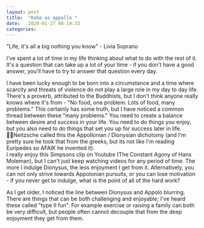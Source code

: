 ```yaml
---
layout: post
title:  "Kobe as appollo "
date:   2020-01-27 08:19:33
categories:
---
```


"Life, it's all a big nothing you know" - Livia Soprano

I've spent a lot of time in my life thinking about what to do with the rest of it.  
It's a question that can take up a lot of your time - if you don't have a good answer,
you'll have to try to answer that question every day. 


I have been lucky enough to be born into a circumstance and a time where scarcity and 
threats of violence do not play a large role in my day to day life. There's a proverb,
attributed to the Buddhists, but I don't think anyone really knows where it's from - 
"No food, one problem. Lots of food, many problems." This certainly has some truth,
but I have noticed a common thread between these "many problems." You need to create
a balance between desire and success in your life. You need to do things you enjoy, 
but you also need to do things that set you up for success later in life. Neitzsche
called this the Appollonian / Dionysian dichotomy (and I'm pretty sure he took that 
from the greeks, but its not like I'm reading Euripedes so AFAIK he invented it).  
I really enjoy this Simpsons clip on Youtube (The Constant Agony of Hans Moleman),
but I can't just keep watching videos for any period of time. The more I indulge Dionysus,
the less enjoyment I get from it.  Alternatively, you can not only strive towards 
Appolonian pursuits, or you can lose motivation - if you never get to indulge, what 
is the point of all of the hard work? 

As I get older, I noticed the line between Dionysus and Appolo blurring. There are 
things that can be both challenging and enjoyable; I've heard these called "type II fun".
For example exercise or raising a family can both be very difficult, but people often cannot
decouple that from the deep enjoyment they get from them. 

